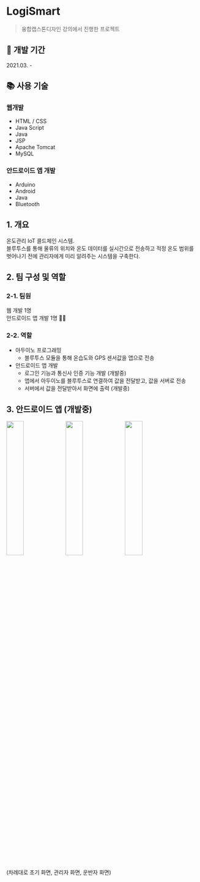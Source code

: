 # LogiSmart
> 융합캡스톤디자인 강의에서 진행한 프로젝트

## 📆 개발 기간
2021.03. -

## 📚 사용 기술

### 웹개발
* HTML / CSS
* Java Script
* Java
* JSP
* Apache Tomcat
* MySQL

### 안드로이드 앱 개발
* Arduino
* Android
* Java
* Bluetooth


## 1. 개요
온도관리 IoT 콜드체인 시스템.   
블루투스를 통해 물류의 위치와 온도 데이터를 실시간으로 전송하고 적정 온도 범위를 벗어나기 전에 관리자에게 미리 알려주는 시스템을 구축한다.

## 2. 팀 구성 및 역할

### 2-1. 팀원
웹 개발 1명   
안드로이드 앱 개발 1명 🙋‍♀️   

### 2-2. 역할
* 아두이노 프로그래밍
  - 블루투스 모듈을 통해 온습도와 GPS 센서값을 앱으로 전송
* 안드로이드 앱 개발
  - 로그인 기능과 통신사 인증 기능 개발 (개발중)
  - 앱에서 아두이노를 블루투스로 연결하여 값을 전달받고, 값을 서버로 전송
  - 서버에서 값을 전달받아서 화면에 출력 (개발중)

## 3. 안드로이드 앱 (개발중)

<div>
<img src="https://user-images.githubusercontent.com/81695614/117051391-744b9a00-ad51-11eb-988f-68cf2d3565e1.jpg" width="30%" height="30%"/>
<img src="https://user-images.githubusercontent.com/81695614/117051395-74e43080-ad51-11eb-82c2-903021d3b021.jpg" width="30%" height="30%"/>
<img src="https://user-images.githubusercontent.com/81695614/117051398-757cc700-ad51-11eb-9d62-98e7ca5d70d9.jpg" width="30%" height="30%"/>
</div>
(차례대로 초기 화면, 관리자 화면, 운반자 화면)

